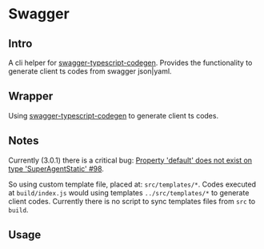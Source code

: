 # Swagger

## Intro
A cli helper for [swagger-typescript-codegen](https://github.com/mtennoe/swagger-typescript-codegen). Provides the functionality to generate client ts codes from swagger json|yaml.

## Wrapper
Using [swagger-typescript-codegen](https://github.com/mtennoe/swagger-typescript-codegen) to generate client ts codes. 

## Notes
Currently (3.0.1) there is a critical bug: [Property 'default' does not exist on type 'SuperAgentStatic' #98](https://github.com/mtennoe/swagger-typescript-codegen/issues/98).

So using custom template file, placed at: `src/templates/*`. Codes executed at `build/index.js` would using templates `../src/templates/*` to generate client codes. Currently there is no script to sync templates files from `src` to `build`.

## Usage

